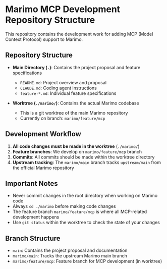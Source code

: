 # Marimo MCP Development Repository Structure

This repository contains the development work for adding MCP (Model Context Protocol) support to Marimo.

## Repository Structure

- **Main Directory (`.`)**: Contains the project proposal and feature specifications
  - `README.md`: Project overview and proposal
  - `CLAUDE.md`: Coding agent instructions
  - `feature-*.md`: Individual feature specifications

- **Worktree (`./marimo/`)**: Contains the actual Marimo codebase
  - This is a git worktree of the main Marimo repository
  - Currently on branch: `marimo/feature/mcp`

## Development Workflow

1. **All code changes must be made in the worktree** (`./marimo/`)
2. **Feature branches**: We develop on `marimo/feature/mcp` branch
3. **Commits**: All commits should be made within the worktree directory
4. **Upstream tracking**: The `marimo/main` branch tracks `upstream/main` from the official Marimo repository

## Important Notes

- Never commit changes in the root directory when working on Marimo code
- Always `cd ./marimo` before making code changes
- The feature branch `marimo/feature/mcp` is where all MCP-related development happens
- Use `git status` within the worktree to check the state of your changes

## Branch Structure

- `main`: Contains the project proposal and documentation
- `marimo/main`: Tracks the upstream Marimo main branch
- `marimo/feature/mcp`: Feature branch for MCP development (in worktree)
